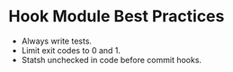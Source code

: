 # Hook Module Best Practices

* Always write tests.
* Limit exit codes to 0 and 1.
* Statsh unchecked in code before commit hooks.